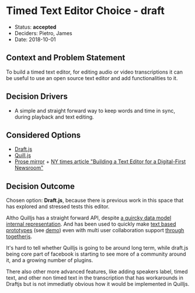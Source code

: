 # Timed Text Editor Choice  - draft

* Status: **accepted** <!-- optional -->
* Deciders: Pietro, James <!-- optional -->
* Date: 2018-10-01 <!-- optional -->

<!-- Technical Story: [description | ticket/issue URL]  -->

## Context and Problem Statement

<!-- [Describe the context and problem statement, e.g., in free form using two to three sentences. You may want to articulate the problem in form of a question.] -->

To build a timed text editor, for editing audio or video transcriptions it can be useful to use an open source text editor and add functionalities to it.


## Decision Drivers <!-- optional -->

<!-- * [driver 1, e.g., a force, facing concern, …] -->
* A simple and straight forward way to keep words and time in sync, during playback and text editing.

## Considered Options

* [Draft.js](https://draftjs.org/)
* [Quill.js](https://quilljs.com/)
* [Prose mirror](https://prosemirror.net/) + [NY times article "Building a Text Editor for a Digital-First Newsroom"](https://open.nytimes.com/building-a-text-editor-for-a-digital-first-newsroom-f1cb8367fc21)


## Decision Outcome

Chosen option: **Draft.js**, because there is previous work in this space that has explored and stressed tests this editor. 

Altho Quilljs has a straight forward API, despite [a quircky data model internal  representation](https://quilljs.com/docs/delta). And has been used to quickly make [text based prototypes](https://github.com/pietrop/annotated_article_generator) (see [demo](http://pietropassarelli.com/annotated_article_generator/)) even with multi user collaboration support [through togetherjs](https://togetherjs.com/). 

It's hard  to tell whether Quilljs is going to be around long term, while draft.js being core part of facebook is starting to see more of a community around it,  and a growing number of plugins.

There also other more advanced features, like adding speakers label, timed text, and other non timed text in the transcription that has workarounds in Draftjs but is not immediatly obvious how it would be implemented in Quilljs.


 <!-- because [justification. e.g., only option, which meets k.o. criterion decision driver | which resolves force force | … | comes out best (see below)]. -->


<!-- 
### Positive Consequences

* [e.g., improvement of quality attribute satisfaction, follow-up decisions required, …]
* …

### Negative consequences 

* [e.g., compromising quality attribute, follow-up decisions required, …]
* …

## Pros and Cons of the Options 

### [option 1]

[example | description | pointer to more information | …] 

* Good, because [argument a]
* Good, because [argument b]
* Bad, because [argument c]

### [option 2]

[example | description | pointer to more information | …]

* Good, because [argument a]
* Good, because [argument b]
* Bad, because [argument c]


### [option 3]

[example | description | pointer to more information | …] 

* Good, because [argument a]
* Good, because [argument b]
* Bad, because [argument c]


## Links 

* [Link type] [Link to ADR]  -->